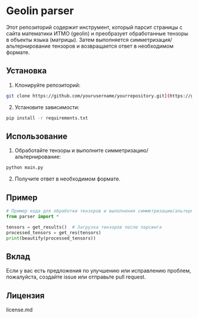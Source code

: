 # Geolin parser

Этот репозиторий содержит инструмент, который парсит страницы с сайта математики ИТМО (geolin) и преобразует обработанные тензоры в объекты языка (матрицы). Затем выполняется симметризация/альтернирование тензоров и возвращается ответ в необходимом формате.

## Установка

1. Клонируйте репозиторий:

```bash
git clone https://github.com/yourusername/yourrepository.git](https://github.com/Pavel-Spitsin-s/geolin_parser.git
```

2. Установите зависимости:

```bash
pip install -r requirements.txt
```

## Использование

1. Обработайте тензоры и выполните симметризацию/альтернирование:

```bash
python main.py
```

2. Получите ответ в необходимом формате.

## Пример

```python
# Пример кода для обработки тензоров и выполнения симметризации/альтернирования
from parser import *

tensors = get_results()  # Загрузка тензоров после парсинга
processed_tensors = get_res(tensors)
print(beautify(processed_tensors))
```

## Вклад

Если у вас есть предложения по улучшению или исправлению проблем, пожалуйста, создайте issue или отправьте pull request.

## Лицензия
license.md
